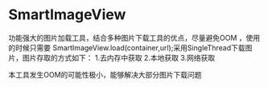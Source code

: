 # SmartImageView
功能强大的图片加载工具，结合多种图片下载工具的优点，尽量避免OOM
，使用的时候只需要 SmartImageView.load(container,url);采用SingleThread下载图片，图片存取的方式如下：
1.去内存中获取
2.本地获取
3.网络获取

本工具发生OOM的可能性极小，能够解决大部分图片下载问题
